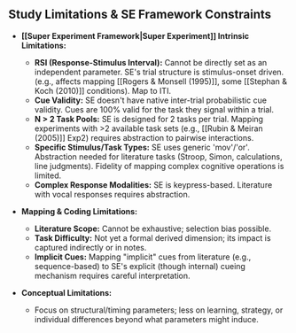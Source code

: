 ## Study Limitations & SE Framework Constraints

*   **[[Super Experiment Framework|Super Experiment]] Intrinsic Limitations:**
    *   **RSI (Response-Stimulus Interval):** Cannot be directly set as an independent parameter. SE's trial structure is stimulus-onset driven. (e.g., affects mapping [[Rogers & Monsell (1995)]], some [[Stephan & Koch (2010)]] conditions). Map to ITI.
    *   **Cue Validity:** SE doesn't have native inter-trial probabilistic cue validity. Cues are 100% valid for the task they signal within a trial.
    *   **N > 2 Task Pools:** SE is designed for 2 tasks per trial. Mapping experiments with >2 available task sets (e.g., [[Rubin & Meiran (2005)]] Exp2) requires abstraction to pairwise interactions.
    *   **Specific Stimulus/Task Types:** SE uses generic 'mov'/'or'. Abstraction needed for literature tasks (Stroop, Simon, calculations, line judgments). Fidelity of mapping complex cognitive operations is limited.
    *   **Complex Response Modalities:** SE is keypress-based. Literature with vocal responses requires abstraction.

*   **Mapping & Coding Limitations:**
    *   **Literature Scope:** Cannot be exhaustive; selection bias possible.
    *   **Task Difficulty:** Not yet a formal derived dimension; its impact is captured indirectly or in notes.
    *   **Implicit Cues:** Mapping "implicit" cues from literature (e.g., sequence-based) to SE's explicit (though internal) cueing mechanism requires careful interpretation.

*   **Conceptual Limitations:**
    *   Focus on structural/timing parameters; less on learning, strategy, or individual differences beyond what parameters might induce.
